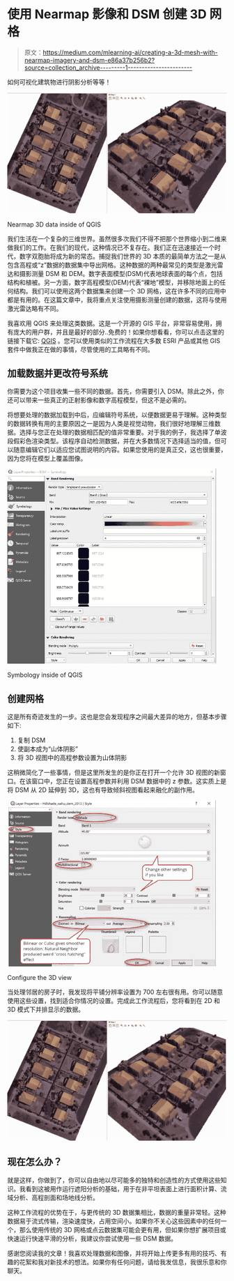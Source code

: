 # 使用 Nearmap 影像和 DSM 创建 3D 网格

> 原文：<https://medium.com/mlearning-ai/creating-a-3d-mesh-with-nearmap-imagery-and-dsm-e86a37b256b2?source=collection_archive---------1----------------------->

如何可视化建筑物进行阴影分析等等！

![](img/d993d8e03425ed9e69e1f3060c5961ed.png)

Nearmap 3D data inside of QGIS

我们生活在一个复杂的三维世界。虽然很多次我们不得不把那个世界缩小到二维来做我们的工作。在我们的现代，这种情况已不复存在。我们正在迅速接近一个时代，数字双胞胎将成为新的常态。捕捉我们世界的 3D 本质的最简单方法之一是从包含高程或“z”数据的数据集中导出网格。这种数据的两种最常见的类型是激光雷达和摄影测量 DSM 和 DEM。数字表面模型(DSM)代表地球表面的每个点，包括结构和植被。另一方面，数字高程模型(DEM)代表“裸地”模型，并移除地面上的任何结构。我们可以使用这两个数据集来创建一个 3D 网格，这在许多不同的应用中都是有用的。在这篇文章中，我将重点关注使用摄影测量创建的数据，这将与使用激光雷达略有不同。

我喜欢用 QGIS 来处理这类数据。这是一个开源的 GIS 平台，非常容易使用，拥有庞大的用户群，并且是最好的部分..免费的！如果你想看看，你可以点击这里的链接下载它: [QGIS](https://www.qgis.org/en/site/) 。您可以使用类似的工作流程在大多数 ESRI 产品或其他 GIS 套件中做我正在做的事情，尽管使用的工具略有不同。

## 加载数据并更改符号系统

你需要为这个项目收集一些不同的数据。首先，你需要引入 DSM。除此之外，你还可以带来一些真正的正射影像和数字高程模型，但这不是必需的。

将想要处理的数据加载到中后，应编辑符号系统，以便数据更易于理解。这种类型的数据转换有用的主要原因之一是因为人类是视觉动物，我们很好地理解三维数据。选择与您正在处理的数据相匹配的值非常重要。对于我的例子，我选择了单波段假彩色渲染类型。该程序自动检测数据，并在大多数情况下选择适当的值，但可以随意编辑它们以适应您试图说明的内容。如果您使用的是真正交，这也很重要，因为您将在模型上覆盖图像。

![](img/6a66cae92ac009b34e2ba7a583c1680c.png)

Symbology inside of QGIS

## 创建网格

这是所有奇迹发生的一步。这也是您会发现程序之间最大差异的地方，但基本步骤如下:

1.  复制 DSM
2.  使副本成为“山体阴影”
3.  将 3D 视图中的高程参数设置为山体阴影

这稍微简化了一些事情，但是这里所发生的是你正在打开一个允许 3D 视图的新窗口。在该窗口中，您正在设置高程参数并利用 DSM 数据中的 z 参数。这实质上是将 DSM 从 2D 延伸到 3D，这也有导致倾斜视图看起来融化的副作用。

![](img/0f3f453b958abcb73963bda71395ceca.png)

Configure the 3D view

当处理邻居的房子时，我发现将平铺分辨率设置为 700 左右很有用。你可以随意使用这些设置，找到适合你情况的设置。完成此工作流程后，您将看到在 2D 和 3D 模式下并排显示的数据。

![](img/d993d8e03425ed9e69e1f3060c5961ed.png)

## 现在怎么办？

就是这样，你做到了，你可以自由地以尽可能多的独特和创造性的方式使用这些知识。我看到这被用作运行遮阳分析的基础，用于在非平坦表面上进行面积计算、流域分析、高程剖面和场地线分析。

这种工作流程的优势在于，与更传统的 3D 数据集相比，数据的重量非常轻。这种数据易于流式传输，渲染速度快，占用空间小。如果你不关心这些因素中的任何一个，那么使用传统的 3D 网格或点云数据集可能会更有用，但如果你想扩展项目或快速运行快速平滑的分析，我建议你尝试使用一些 DSM 数据。

感谢您阅读我的文章！我喜欢处理数据和图像，并将开始上传更多有用的技巧、有趣的花絮和我对新技术的想法。如果你有任何问题，请给我发信息，我很乐意和你聊天。